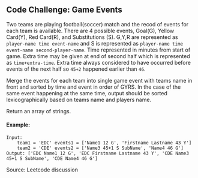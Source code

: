 ## Code Challenge: Game Events
Two teams are playing football(soccer) match and the recod of events for each team is available. There are 4 possible events, Goal(G), Yellow Card(Y), Red Card(R), and Substitutions (S). G,Y,R are represented as `player-name time event-name` and S is represented as `player-name time event-name second-player-name`. Time represented in minutes from start of game. Extra time may be given at end of second half which is represented as `time+extra-time`. Extra time always considered to have occurred before events of the next half so `45+2` happened earlier than `46`. 

Merge the events for each team into single game event with teams name in front and sorted by time and event in order of GYRS. In the case of the same event happening at the same time, output should be sorted lexicographically based on teams name and players name.

Return an array of strings.

#### Example:
```
Input:
    team1 = 'EDC' events1 = ['Name1 12 G', 'Firstname Lastname 43 Y']
    team2 = 'CDE' events2 = ['Name3 45+1 S SubName', 'Name4 46 G']
Output: ['EDC Name1 12 G', 'EDC Firstname Lastname 43 Y', 'CDE Name3 45+1 S SubName', 'CDE Name4 46 G']
```

Source: Leetcode discussion